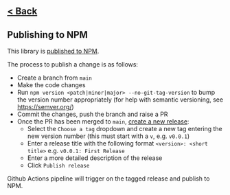 [< Back](../README.md)
---

## Publishing to NPM

This library is [published to NPM](https://www.npmjs.com/package/@ministryofjustice/hmpps-connect-dps-components).

The process to publish a change is as follows:

* Create a branch from `main`
* Make the code changes
* Run `npm version <patch|minor|major> --no-git-tag-version` to bump the version number appropriately (for help with
  semantic versioning, see https://semver.org/)
* Commit the changes, push the branch and raise a PR
* Once the PR has been merged to `main`, [create a new release](https://github.com/ministryofjustice/hmpps-connect-dps-components/releases/new):
    * Select the `Choose a tag` dropdown and create a new tag entering the new version number (this must start with a `v`, e.g. `v0.0.1`)
    * Enter a release title with the following format `<version>: <short title>` e.g. `v0.0.1: First Release`
    * Enter a more detailed description of the release
    * Click `Publish release`

Github Actions pipeline will trigger on the tagged release and publish to NPM.
